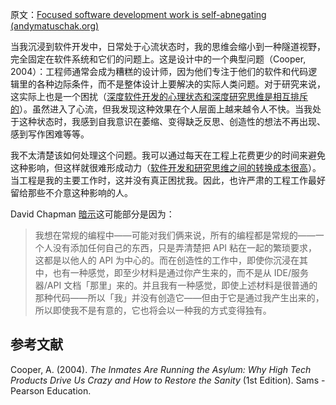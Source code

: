 原文：[Focused software development work is self-abnegating (andymatuschak.org)](https://notes.andymatuschak.org/z5XqtTcnfBVUBRVFjxY2S1MqAAJDpE2ffyuZZ)

当我沉浸到软件开发中，日常处于心流状态时，我的思维会缩小到一种隧道视野，完全固定在软件系统和它们的问题上。这是设计中的一个典型问题（Cooper, 2004）：工程师通常会成为糟糕的设计师，因为他们专注于他们的软件和代码逻辑里的各种边际条件，而不是整体设计上要解决的实际人类问题。对于研究来说，这实际上也是一个困扰（[深度软件开发的心理状态和深度研究思维是相互排斥的](https://notes.andymatuschak.org/zQCSSBGrBJazfq3tuJehkf81MsYj6du38Dof)）。虽然进入了心流，但我发现这种效果在个人层面上越来越令人不快。当我处于这种状态时，我感到自我意识在萎缩、变得缺乏反思、创造性的想法不再出现、感到写作困难等等。

我不太清楚该如何处理这个问题。我可以通过每天在工程上花费更少的时间来避免这种影响，但这样就很难形成动力（[软件开发和研究思维之间的转换成本很高](https://notes.andymatuschak.org/z78pmtn8LMt6npZyHciSjVZJdp3u7sin61PzG)）。当工程是我的主要工作时，这并没有真正困扰我。因此，也许严肃的工程工作最好留给那些不介意这种影响的人。

David Chapman [暗示](https://twitter.com/Meaningness/status/1317663971386613765)这可能部分是因为：

> 我想在常规的编程中——可能对我们俩来说，所有的编程都是常规的——一个人没有添加任何自己的东西，只是弄清楚把 API 粘在一起的繁琐要求，这都是以他人的 API 为中心的。而在创造性的工作中，即使你沉浸在其中，也有一种感觉，即至少材料是通过你产生来的，而不是从 IDE/服务器/API 文档「那里」来的。并且我有一种感觉，即使上述材料是很普通的那种代码——所以「我」并没有创造它——但由于它是通过我产生出来的，所以即使我不是有意的，它也将会以一种我的方式变得独有。

## 参考文献

Cooper, A. (2004). *The Inmates Are Running the Asylum: Why High Tech Products Drive Us Crazy and How to Restore the Sanity* (1st Edition). Sams - Pearson Education.